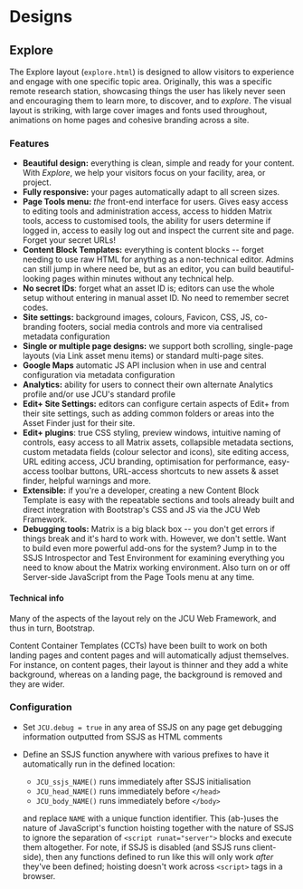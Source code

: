 # Designs

## Explore

The Explore layout (`explore.html`) is designed to allow visitors to
experience and engage with one specific topic area.  Originally, this was a
specific remote research station, showcasing things the user has likely never
seen and encouraging them to learn more, to discover, and to *explore*.  The
visual layout is striking, with large cover images and fonts used throughout,
animations on home pages and cohesive branding across a site.

### Features

* **Beautiful design:** everything is clean, simple and ready for your
  content. With *Explore*, we help your visitors focus on your facility, area,
  or project.
* **Fully responsive:** your pages automatically adapt to all screen sizes.
* **Page Tools menu:** *the* front-end interface for users.  Gives easy access
  to editing tools and administration access, access to hidden Matrix tools,
  access to customised tools, the ability for users determine if logged in,
  access to easily log out and inspect the current site and page.  Forget your
  secret URLs!
* **Content Block Templates:** everything is content blocks -- forget needing
  to use raw HTML for anything as a non-technical editor.  Admins can still
  jump in where need be, but as an editor, you can build beautiful-looking
  pages within minutes without any technical help.
* **No secret IDs**: forget what an asset ID is; editors can use the whole
  setup without entering in manual asset ID.  No need to remember secret
  codes.
* **Site settings:** background images, colours, Favicon, CSS, JS, co-branding
  footers, social media controls and more via centralised metadata
  configuration
* **Single or multiple page designs:** we support both scrolling,
  single-page layouts (via Link asset menu items) or standard multi-page sites.
* **Google Maps** automatic JS API inclusion when in use and central
  configuration via metadata configuration
* **Analytics:** ability for users to connect their own alternate Analytics
  profile and/or use JCU's standard profile
* **Edit+ Site Settings:** editors can configure certain aspects of Edit+ from
  their site settings, such as adding common folders or areas into the Asset
  Finder just for their site.
* **Edit+ plugins**: true CSS styling, preview windows, intuitive naming of
  controls, easy access to all Matrix assets, collapsible metadata sections,
  custom metadata fields (colour selector and icons), site editing access, URL
  editing access, JCU branding, optimisation for performance, easy-access
  toolbar buttons, URL-access shortcuts to new assets & asset finder, helpful
  warnings and more.
* **Extensible:**  if you're a developer, creating a new Content Block
  Template is easy with the repeatable sections and tools already built and
  direct integration with Bootstrap's CSS and JS via the JCU Web Framework.
* **Debugging tools:** Matrix is a big black box -- you don't get errors if
  things break and it's hard to work with.  However, we don't settle. Want to
  build even more powerful add-ons for the system? Jump in to the SSJS
  Introspector and Test Environment for examining everything you need to know
  about the Matrix working environment.  Also turn on or off Server-side
  JavaScript from the Page Tools menu at any time.

#### Technical info

Many of the aspects of the layout rely on the JCU Web Framework, and thus in
turn, Bootstrap.

Content Container Templates (CCTs) have been built to work on both landing
pages and content pages and will automatically adjust themselves.  For
instance, on content pages, their layout is thinner and they add a white
background, whereas on a landing page, the background is removed and they are
wider.

### Configuration

* Set `JCU.debug = true` in any area of SSJS on any page get debugging
  information outputted from SSJS as HTML comments

* Define an SSJS function anywhere with various prefixes to have it
  automatically run in the defined location:

  * `JCU_ssjs_NAME()` runs immediately after SSJS initialisation
  * `JCU_head_NAME()` runs immediately before `</head>`
  * `JCU_body_NAME()` runs immediately before `</body>`

  and replace `NAME` with a unique function identifier.  This (ab-)uses the
  nature of JavaScript's function hoisting together with the nature of SSJS to
  ignore the separation of `<script runat="server">` blocks and execute them
  altogether.  For note, if SSJS is disabled (and SSJS runs client-side), then
  any functions defined to run like this will only work *after* they've been
  defined; hoisting doesn't work across `<script>` tags in a browser.
